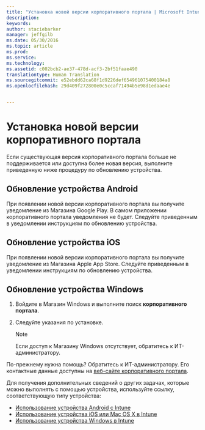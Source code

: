 ```yaml
---
title: "Установка новой версии корпоративного портала | Microsoft Intune"
description: 
keywords: 
author: staciebarker
manager: jeffgilb
ms.date: 05/30/2016
ms.topic: article
ms.prod: 
ms.service: 
ms.technology: 
ms.assetid: c002bcb2-ae37-478d-acf3-2bf51faae490
translationtype: Human Translation
ms.sourcegitcommit: e52ebdd62ca68f1d9226def654961075400184a8
ms.openlocfilehash: 29d409f272800e0c5ccaf71494b5e98d1edaae4e


---
```


# Установка новой версии корпоративного портала

Если существующая версия корпоративного портала больше не поддерживается или доступна более новая версия, выполните приведенную ниже процедуру по обновлению устройства.

## Обновление устройства Android

При появлении новой версии корпоративного портала вы получите уведомление из Магазина Google Play. В самом приложении корпоративного портала уведомления не будет. Следуйте приведенным в уведомлении инструкциям по обновлению устройства.

## Обновление устройства iOS

При появлении новой версии корпоративного портала вы получите уведомление из Магазина Apple App Store. Следуйте приведенным в уведомлении инструкциям по обновлению устройства.

## Обновление устройства Windows

1.  Войдите в Магазин Windows и выполните поиск **корпоративного портала**.

2.  Следуйте указания по установке.

    > [!NOTE]
    > Если доступ к Магазину Windows отсутствует, обратитесь к ИТ-администратору.


По-прежнему нужна помощь? Обратитесь к ИТ-администратору. Его контактные данные доступны на [веб-сайте корпоративного портала](http://portal.manage.microsoft.com).

Для получения дополнительных сведений о других задачах, которые можно выполнять с помощью устройства, используйте ссылку, соответствующую типу устройства:

- [Использование устройства Android с Intune](using-your-android-device-with-intune.md)</br>
- [Использование устройства iOS или Mac OS X в Intune](using-your-ios-or-mac-os-x-device-with-intune.md)</br>
- [Использование устройства Windows в Intune](using-your-windows-device-with-intune.md)




<!--HONumber=Jun16_HO4-->


